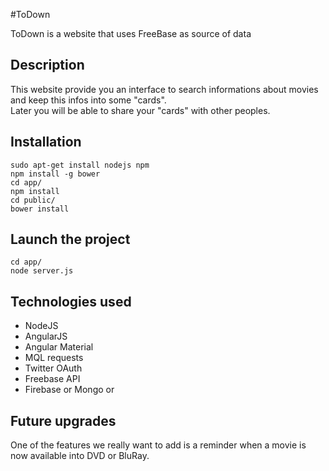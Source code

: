 #ToDown

ToDown is a website that uses FreeBase as source of data

## Description

This website provide you an interface to search informations about movies and keep this infos into some "cards".  
Later you will be able to share your "cards" with other peoples.

## Installation

```
sudo apt-get install nodejs npm
npm install -g bower
cd app/
npm install
cd public/
bower install
```

## Launch the project

```
cd app/
node server.js
```

## Technologies used 

- NodeJS
- AngularJS
- Angular Material
- MQL requests
- Twitter OAuth
- Freebase API
- Firebase or Mongo or 

## Future upgrades  

One of the features we really want to add is a reminder when a movie is now available into DVD or BluRay.
